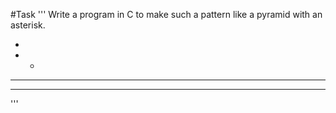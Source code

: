 #Task
'''
Write a program in C to make such a pattern like a pyramid with an asterisk.

   * 
  * * 
 * * * 
* * * *

'''
